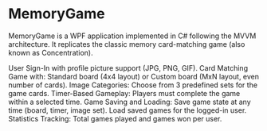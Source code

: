 # MemoryGame

MemoryGame is a WPF application implemented in C# following the MVVM architecture. It replicates the classic memory card-matching game (also known as Concentration).

User Sign-In with profile picture support (JPG, PNG, GIF).
Card Matching Game with: Standard board (4x4 layout) or Custom board (MxN layout, even number of cards).
Image Categories: Choose from 3 predefined sets for the game cards.
Timer-Based Gameplay: Players must complete the game within a selected time.
Game Saving and Loading: Save game state at any time (board, timer, image set).
Load saved games for the logged-in user.
Statistics Tracking: Total games played and games won per user.
